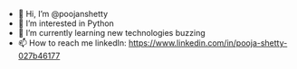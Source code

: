 - 👋 Hi, I’m @poojanshetty
- 👀 I’m interested in Python
- 🌱 I’m currently learning new technologies buzzing
- 📫 How to reach me linkedIn: https://www.linkedin.com/in/pooja-shetty-027b46177 

<!---
poojanshetty/poojanshetty is a ✨ special ✨ repository because its `README.md` (this file) appears on your GitHub profile.
You can click the Preview link to take a look at your changes.
--->
